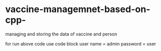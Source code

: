 # vaccine-managemnet-based-on-cpp-
managing and storing the data of vaccine and person

for run above code use code block 
user name = admin 
password = user
